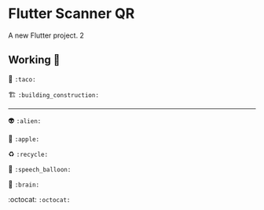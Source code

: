 # Flutter Scanner QR

A new Flutter project. 2


## Working 👷

:taco: ``:taco:``

:building_construction:  	```:building_construction:```

--------------------------------------
:alien: ``:alien:``

:apple: ``:apple:``

:recycle: ``:recycle:``

:speech_balloon: ``:speech_balloon:``

:brain: ``:brain: ``

:octocat:  ``:octocat: ``

<!-- Don't give up -->
<!--  DAY 2 bug-->
<!--  AAAAAAAAAAa~!!-->

